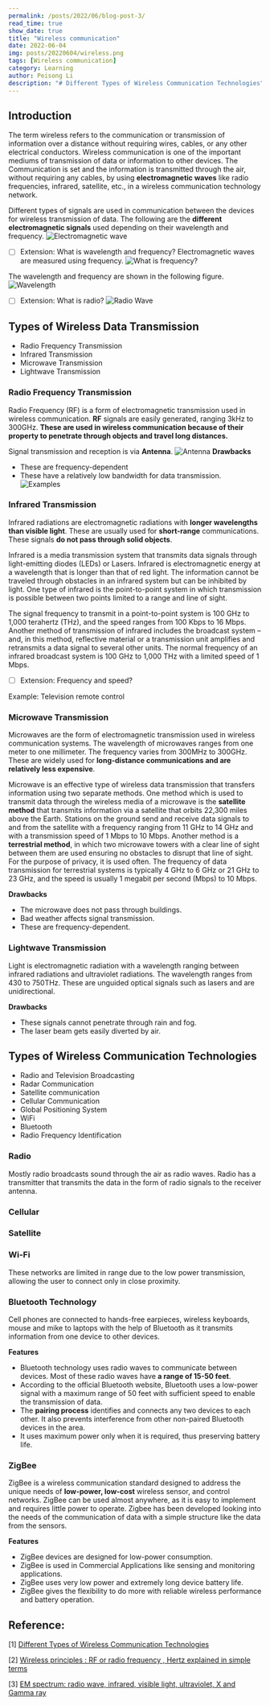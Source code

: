 ```yaml
---
permalink: /posts/2022/06/blog-post-3/
read_time: true
show_date: true
title: "Wireless communication"
date: 2022-06-04
img: posts/20220604/wireless.png
tags: [Wireless communication]
category: Learning
author: Peisong Li
description: "# Different Types of Wireless Communication Technologies"
---
```

## Introduction
The term wireless refers to the communication or transmission of information over a distance without requiring wires, cables, or any other electrical conductors. Wireless communication is one of the important mediums of transmission of data or information to other devices. The Communication is set and the information is transmitted through the air, without requiring any cables, by using **electromagnetic waves** like radio frequencies, infrared, satellite, etc., in a wireless communication technology network.

Different types of signals are used in communication between the devices for wireless transmission of data. The following are the **different electromagnetic signals** used depending on their wavelength and frequency.
![Electromagnetic wave](./assets/img/posts/20220604/ElectromagneticWaves.jpg)

 - [ ] Extension: What is wavelength and frequency?
 Electromagnetic waves are measured using frequency.
![What is frequency?](./assets/img/posts/20220604/Frequency.jpg)

The wavelength and frequency are shown in the following figure.
 ![Wavelength](./assets/img/posts/20220604/Wavelength.jpg)
 - [ ]  Extension: What is radio?
![Radio Wave](./assets/img/posts/20220604/RadioWave.jpg)

## Types of Wireless Data Transmission
-   Radio Frequency Transmission
-   Infrared Transmission
-   Microwave Transmission
-   Lightwave Transmission
### Radio Frequency Transmission
Radio Frequency (RF) is a form of electromagnetic transmission used in wireless communication. **RF** signals are easily generated, ranging 3kHz to 300GHz. **These are used in wireless communication because of their property to penetrate through objects and travel long distances.**

Signal transmission and reception is via **Antenna**.
![Antenna](./assets/img/posts/20220604/Antenna.jpg)
 **Drawbacks**

-   These are frequency-dependent
-   These have a relatively low bandwidth for data transmission.
![Examples](./assets/img/posts/20220604/RF%20examples.jpg)

### Infrared Transmission
Infrared radiations are electromagnetic radiations with **longer wavelengths than visible light**. These are usually used for **short-range** communications. These signals **do not pass through solid objects**.

Infrared is a media transmission system that transmits data signals through light-emitting diodes (LEDs) or Lasers. Infrared is electromagnetic energy at a wavelength that is longer than that of red light. The information cannot be traveled through obstacles in an infrared system but can be inhibited by light. One type of infrared is the point-to-point system in which transmission is possible between two points limited to a range and line of sight.

The signal frequency to transmit in a point-to-point system is 100 GHz to 1,000 terahertz (THz), and the speed ranges from 100 Kbps to 16 Mbps. Another method of transmission of infrared includes the broadcast system – and, in this method, reflective material or a transmission unit amplifies and retransmits a data signal to several other units. The normal frequency of an infrared broadcast system is 100 GHz to 1,000 THz with a limited speed of 1 Mbps.

 - [ ] Extension: Frequency and speed?

Example: Television remote control

### Microwave Transmission
Microwaves are the form of electromagnetic transmission used in wireless communication systems. The wavelength of microwaves ranges from one meter to one millimeter. The frequency varies from 300MHz to 300GHz. These are widely used for **long-distance communications and are relatively less expensive**. 

Microwave is an effective type of wireless data transmission that transfers information using two separate methods. One method which is used to transmit data through the wireless media of a microwave is the **satellite method** that transmits information via a satellite that orbits 22,300 miles above the Earth. Stations on the ground send and receive data signals to and from the satellite with a frequency ranging from 11 GHz to 14 GHz and with a transmission speed of 1 Mbps to 10 Mbps. Another method is a **terrestrial method**, in which two microwave towers with a clear line of sight between them are used ensuring no obstacles to disrupt that line of sight. For the purpose of privacy, it is used often. The frequency of data transmission for terrestrial systems is typically 4 GHz to 6 GHz or 21 GHz to 23 GHz, and the speed is usually 1 megabit per second (Mbps) to 10 Mbps.

**Drawbacks**

-   The microwave does not pass through buildings.
-   Bad weather affects signal transmission.
-   These are frequency-dependent.

### Lightwave Transmission
Light is electromagnetic radiation with a wavelength ranging between infrared radiations and ultraviolet radiations. The wavelength ranges from 430 to 750THz. These are unguided optical signals such as lasers and are unidirectional.

**Drawbacks**
-   These signals cannot penetrate through rain and fog.
-   The laser beam gets easily diverted by air.


## Types of Wireless Communication Technologies
-   Radio and Television Broadcasting
-   Radar Communication
-   Satellite communication
-   Cellular Communication
-   Global Positioning System
-   WiFi
-   Bluetooth
-   Radio Frequency Identification

### Radio
Mostly radio broadcasts sound through the air as radio waves. Radio has a transmitter that transmits the data in the form of radio signals to the receiver antenna.

### Cellular

### Satellite

### Wi-Fi
These networks are limited in range due to the low power transmission, allowing the user to connect only in close proximity.

### Bluetooth Technology
Cell phones are connected to hands-free earpieces, wireless keyboards, mouse and mike to laptops with the help of Bluetooth as it transmits information from one device to other devices.

**Features**
-   Bluetooth technology uses radio waves to communicate between devices. Most of these radio waves have **a range of 15-50 feet**.
-   According to the official Bluetooth website, Bluetooth uses a low-power signal with a maximum range of 50 feet with sufficient speed to enable the transmission of data.
-   The **pairing process** identifies and connects any two devices to each other. It also prevents interference from other non-paired Bluetooth devices in the area.
-   It uses maximum power only when it is required, thus preserving battery life.

### ZigBee
ZigBee is a wireless communication standard designed to address the unique needs of **low-power, low-cost** wireless sensor, and control networks. ZigBee can be used almost anywhere, as it is easy to implement and requires little power to operate. Zigbee has been developed looking into the needs of the communication of data with a simple structure like the data from the sensors.

**Features**

-   ZigBee devices are designed for low-power consumption.
-   ZigBee is used in Commercial Applications like sensing and monitoring applications.
-   ZigBee uses very low power and extremely long device battery life.
-   ZigBee gives the flexibility to do more with reliable wireless performance and battery operation.




## Reference:
[1] [Different Types of Wireless Communication Technologies](https://www.watelectronics.com/different-types-wireless-communication-technologies/)

[2] [Wireless principles : RF or radio frequency , Hertz explained in simple terms](https://www.youtube.com/watch?v=5VdVn7Le0uw)

[3] [EM spectrum: radio wave, infrared, visible light, ultraviolet, X and Gamma ray](https://www.youtube.com/watch?v=1JpwDaOHppA)
